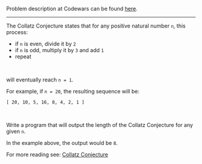 Problem description at Codewars can be found
[here](https://www.codewars.com/kata/54fb963d3fe32351f2000102/train/python).

-------------

The Collatz Conjecture states that for any positive natural number `n`, this process:
- if `n` is even, divide it by `2`
- if `n` is odd, multiply it by `3` and add `1`
- repeat
<br>

will eventually reach `n = 1`.
<br>

For example, if `n = 20`, the resulting sequence will be:
```
[ 20, 10, 5, 16, 8, 4, 2, 1 ]
```
<br>

Write a program that will output the length of the Collatz Conjecture for any given `n`.

In the example above, the output would be `8`.
<br>

For more reading see: [Collatz Conjecture](http://en.wikipedia.org/wiki/Collatz_conjecture)
